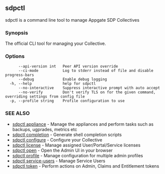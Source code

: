## sdpctl

sdpctl is a command line tool to manage Appgate SDP Collectives

### Synopsis

The official CLI tool for managing your Collective.

### Options

```
      --api-version int   Peer API version override
      --ci-mode           Log to stderr instead of file and disable progress-bars
      --debug             Enable debug logging
  -h, --help              help for sdpctl
      --no-interactive    Suppress interactive prompt with auto accept
      --no-verify         Don't verify TLS on for the given command, overriding settings from config file
  -p, --profile string    Profile configuration to use
```

### SEE ALSO

* [sdpctl appliance](sdpctl_appliance.md)	 - Manage the appliances and perform tasks such as backups, ugprades, metrics etc
* [sdpctl completion](sdpctl_completion.md)	 - Generate shell completion scripts
* [sdpctl configure](sdpctl_configure.md)	 - Configure your Collective
* [sdpctl license](sdpctl_license.md)	 - Manage assigned User/Portal/Service licenses
* [sdpctl open](sdpctl_open.md)	 - Open the Admin UI in your browser
* [sdpctl profile](sdpctl_profile.md)	 - Manage configuration for multiple admin profiles
* [sdpctl service-users](sdpctl_service-users.md)	 - Manage Service Users
* [sdpctl token](sdpctl_token.md)	 - Perform actions on Admin, Claims and Entitlement tokens


